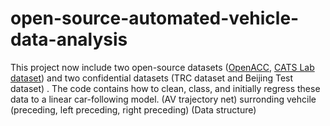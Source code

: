 # open-source-automated-vehicle-data-analysis
This project now include two open-source datasets ([OpenACC](https://data.jrc.ec.europa.eu/dataset/9702c950-c80f-4d2f-982f-44d06ea0009f), [CATS Lab dataset](https://github.com/CATS-Lab)) and two confidential datasets (TRC dataset and Beijing Test dataset) . 
The code contains how to clean, class, and initially regress these data to a linear car-following model. 
(AV trajectory net) surronding vehcile (preceding, left preceding, right preceding) (Data structure)
